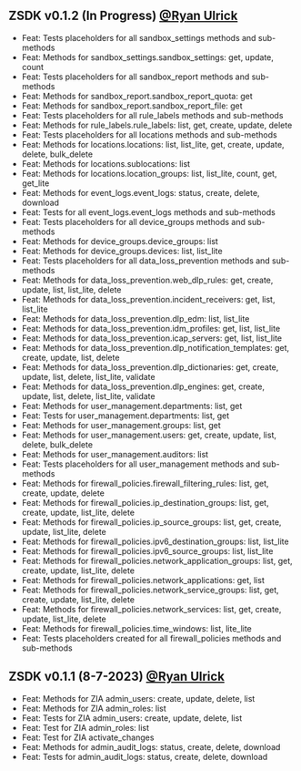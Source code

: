 ## ZSDK v0.1.2 (In Progress) [@Ryan Ulrick](mailto:rulrick@zscaler.com)
- Feat: Tests placeholders for all sandbox_settings methods and sub-methods
- Feat: Methods for sandbox_settings.sandbox_settings: get, update, count
- Feat: Tests placeholders for all sandbox_report methods and sub-methods
- Feat: Methods for sandbox_report.sandbox_report_quota: get
- Feat: Methods for sandbox_report.sandbox_report_file: get
- Feat: Tests placeholders for all rule_labels methods and sub-methods
- Feat: Methods for rule_labels.rule_labels: list, get, create, update, delete
- Feat: Tests placeholders for all locations methods and sub-methods
- Feat: Methods for locations.locations: list, list_lite, get, create, update, delete, bulk_delete
- Feat: Methods for locations.sublocations: list
- Feat: Methods for locations.location_groups: list, list_lite, count, get, get_lite
- Feat: Methods for event_logs.event_logs: status, create, delete, download
- Feat: Tests for all event_logs.event_logs methods and sub-methods
- Feat: Tests placeholders for all device_groups methods and sub-methods
- Feat: Methods for device_groups.device_groups: list
- Feat: Methods for device_groups.devices: list, list_lite
- Feat: Tests placeholders for all data_loss_prevention methods and sub-methods
- Feat: Methods for data_loss_prevention.web_dlp_rules: get, create, update, list, list_lite, delete
- Feat: Methods for data_loss_prevention.incident_receivers: get, list, list_lite
- Feat: Methods for data_loss_prevention.dlp_edm: list, list_lite
- Feat: Methods for data_loss_prevention.idm_profiles: get, list, list_lite
- Feat: Methods for data_loss_prevention.icap_servers: get, list, list_lite
- Feat: Methods for data_loss_prevention.dlp_notification_templates: get, create, update, list, delete
- Feat: Methods for data_loss_prevention.dlp_dictionaries: get, create, update, list, delete, list_lite, validate
- Feat: Methods for data_loss_prevention.dlp_engines: get, create, update, list, delete, list_lite, validate
- Feat: Methods for user_management.departments: list, get
- Feat: Tests for user_management.departments: list, get
- Feat: Methods for user_management.groups: list, get
- Feat: Methods for user_management.users: get, create, update, list, delete, bulk_delete
- Feat: Methods for user_management.auditors: list
- Feat: Tests placeholders for all user_management methods and sub-methods
- Feat: Methods for firewall_policies.firewall_filtering_rules: list, get, create, update, delete
- Feat: Methods for firewall_policies.ip_destination_groups: list, get, create, update, list_lite, delete
- Feat: Methods for firewall_policies.ip_source_groups: list, get, create, update, list_lite, delete
- Feat: Methods for firewall_policies.ipv6_destination_groups: list, list_lite
- Feat: Methods for firewall_policies.ipv6_source_groups: list, list_lite
- Feat: Methods for firewall_policies.network_application_groups: list, get, create, update, list_lite, delete
- Feat: Methods for firewall_policies.network_applications: get, list
- Feat: Methods for firewall_policies.network_service_groups: list, get, create, update, list_lite, delete
- Feat: Methods for firewall_policies.network_services: list, get, create, update, list_lite, delete
- Feat: Methods for firewall_policies.time_windows: list, lite_lite
- Feat: Tests placeholders created for all firewall_policies methods and sub-methods


## ZSDK v0.1.1 (8-7-2023) [@Ryan Ulrick](mailto:rulrick@zscaler.com)
- Feat: Methods for ZIA admin_users: create, update, delete, list
- Feat: Methods for ZIA admin_roles: list
- Feat: Tests for ZIA admin_users: create, update, delete, list
- Feat: Test for ZIA admin_roles: list
- Feat: Test for ZIA activate_changes
- Feat: Methods for admin_audit_logs: status, create, delete, download
- Feat: Tests for admin_audit_logs: status, create, delete, download